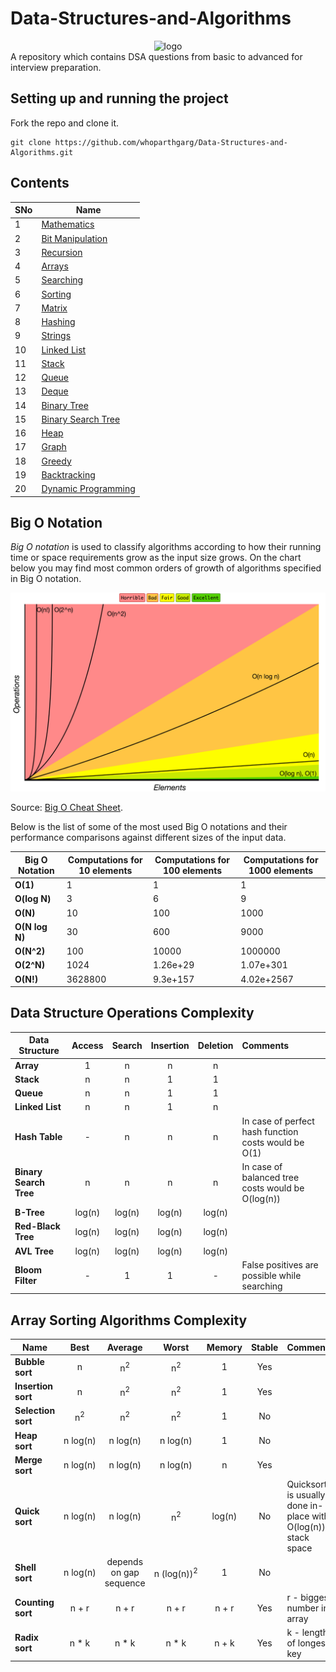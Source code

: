 # Data-Structures-and-Algorithms
<center><img src="logo.png" alt="logo"></center>
A repository which contains DSA questions from basic to advanced for interview preparation.

## Setting up and running the project
Fork the repo and clone it.
```
git clone https://github.com/whoparthgarg/Data-Structures-and-Algorithms.git
```
## Contents
SNo | Name |
----|------|
1 | [Mathematics](https://github.com/whoparthgarg/Data-Structures-and-Algorithms/tree/main/01.%20Mathematics)
2 | [Bit Manipulation](https://github.com/whoparthgarg/Data-Structures-and-Algorithms/tree/main/02.%20Bit%20Manipulation)
3 | [Recursion](https://github.com/whoparthgarg/Data-Structures-and-Algorithms/tree/main/03.%20Recursion)	
4 | [Arrays](https://github.com/whoparthgarg/Data-Structures-and-Algorithms/tree/main/04.%20Arrays)  	
5 | [Searching](https://github.com/whoparthgarg/Data-Structures-and-Algorithms/tree/main/05.%20Searching)  
6 | [Sorting](https://github.com/whoparthgarg/Data-Structures-and-Algorithms/tree/main/06.%20Sorting)   
7 | [Matrix](https://github.com/whoparthgarg/Data-Structures-and-Algorithms/tree/main/07.%20Matrix)    
8 |[Hashing](https://github.com/whoparthgarg/Data-Structures-and-Algorithms/tree/main/08.%20Hashing)   	
9 |[Strings](https://github.com/whoparthgarg/Data-Structures-and-Algorithms/tree/main/09.%20Strings)	
10 | [Linked List](https://github.com/whoparthgarg/Data-Structures-and-Algorithms/tree/main/10.%20Linked%20List)     	
11 | [Stack](https://github.com/whoparthgarg/Data-Structures-and-Algorithms/tree/main/11.%20Stacks)	  	
12 | [Queue](https://github.com/whoparthgarg/Data-Structures-and-Algorithms/tree/main/12.%20Queue)	   
13 | [Deque](https://github.com/whoparthgarg/Data-Structures-and-Algorithms/tree/main/13.%20Deque)	   
14 | [Binary Tree](https://github.com/whoparthgarg/Data-Structures-and-Algorithms/tree/main/14.%20Binary%20Tree)	    	
15 | [Binary Search Tree](https://github.com/whoparthgarg/Data-Structures-and-Algorithms/tree/main/15.%20Binary%20Search%20Tree)     	
16 | [Heap](https://github.com/whoparthgarg/Data-Structures-and-Algorithms/tree/main/16.%20Heaps)
17 | [Graph](https://github.com/whoparthgarg/Data-Structures-and-Algorithms/tree/main/17.%20Graphs)	   
18 | [Greedy](https://github.com/whoparthgarg/Data-Structures-and-Algorithms/tree/main/18.%20Greedy%20Algorithms)     	
19 | [Backtracking](https://github.com/whoparthgarg/Data-Structures-and-Algorithms/tree/main/19.%20Backtracking)     	
20 | [Dynamic Programming](https://github.com/whoparthgarg/Data-Structures-and-Algorithms/tree/main/20.%20Dynamic%20Programming)

## Big O Notation

*Big O notation* is used to classify algorithms according to how their running time or space requirements grow as the input size grows.
On the chart below you may find most common orders of growth of algorithms specified in Big O notation.

![Big O graphs](./big-o-graph.png)

Source: [Big O Cheat Sheet](http://bigocheatsheet.com/).

Below is the list of some of the most used Big O notations and their performance comparisons against different sizes of the input data.

| Big O Notation | Computations for 10 elements | Computations for 100 elements | Computations for 1000 elements  |
| -------------- | ---------------------------- | ----------------------------- | ------------------------------- |
| **O(1)**       | 1                            | 1                             | 1                               |
| **O(log N)**   | 3                            | 6                             | 9                               |
| **O(N)**       | 10                           | 100                           | 1000                            |
| **O(N log N)** | 30                           | 600                           | 9000                            |
| **O(N^2)**     | 100                          | 10000                         | 1000000                         |
| **O(2^N)**     | 1024                         | 1.26e+29                      | 1.07e+301                       |
| **O(N!)**      | 3628800                      | 9.3e+157                      | 4.02e+2567                      |

## Data Structure Operations Complexity

| Data Structure          | Access    | Search    | Insertion | Deletion  | Comments  |
| ----------------------- | :-------: | :-------: | :-------: | :-------: | :-------- |
| **Array**               | 1         | n         | n         | n         |           |
| **Stack**               | n         | n         | 1         | 1         |           |
| **Queue**               | n         | n         | 1         | 1         |           |
| **Linked List**         | n         | n         | 1         | n         |           |
| **Hash Table**          | -         | n         | n         | n         | In case of perfect hash function costs would be O(1) |
| **Binary Search Tree**  | n         | n         | n         | n         | In case of balanced tree costs would be O(log(n)) |
| **B-Tree**              | log(n)    | log(n)    | log(n)    | log(n)    |           |
| **Red-Black Tree**      | log(n)    | log(n)    | log(n)    | log(n)    |           |
| **AVL Tree**            | log(n)    | log(n)    | log(n)    | log(n)    |           |
| **Bloom Filter**        | -         | 1         | 1         | -         | False positives are possible while searching |

## Array Sorting Algorithms Complexity

| Name                  | Best            | Average             | Worst               | Memory    | Stable    | Comments  |
| --------------------- | :-------------: | :-----------------: | :-----------------: | :-------: | :-------: | :-------- |
| **Bubble sort**       | n               | n<sup>2</sup>       | n<sup>2</sup>       | 1         | Yes       |           |
| **Insertion sort**    | n               | n<sup>2</sup>       | n<sup>2</sup>       | 1         | Yes       |           |
| **Selection sort**    | n<sup>2</sup>   | n<sup>2</sup>       | n<sup>2</sup>       | 1         | No        |           |
| **Heap sort**         | n&nbsp;log(n)   | n&nbsp;log(n)       | n&nbsp;log(n)       | 1         | No        |           |
| **Merge sort**        | n&nbsp;log(n)   | n&nbsp;log(n)       | n&nbsp;log(n)       | n         | Yes       |           |
| **Quick sort**        | n&nbsp;log(n)   | n&nbsp;log(n)       | n<sup>2</sup>       | log(n)    | No        | Quicksort is usually done in-place with O(log(n)) stack space |
| **Shell sort**        | n&nbsp;log(n)   | depends on gap sequence   | n&nbsp;(log(n))<sup>2</sup>  | 1         | No         |           |
| **Counting sort**     | n + r           | n + r               | n + r               | n + r     | Yes       | r - biggest number in array |
| **Radix sort**        | n * k           | n * k               | n * k               | n + k     | Yes       | k - length of longest key |